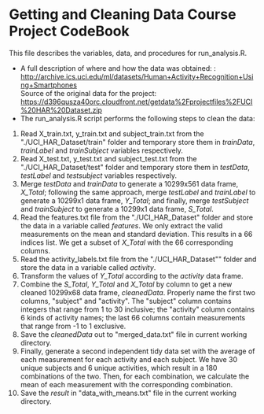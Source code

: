 Getting and Cleaning Data Course Project CodeBook
=================================================
This file describes the variables, data, and procedures for run_analysis.R.  
* A full description of where and how the data was obtained: : 
http://archive.ics.uci.edu/ml/datasets/Human+Activity+Recognition+Using+Smartphones      
Source of the original data for the project:  
https://d396qusza40orc.cloudfront.net/getdata%2Fprojectfiles%2FUCI%20HAR%20Dataset.zip  
* The run_analysis.R script performs the following steps to clean the data:   
 1. Read X_train.txt, y_train.txt and subject_train.txt from the "./UCI_HAR_Dataset/train" folder and temporary store them in *trainData*, *trainLabel* and *trainSubject* variables respectively.       
 2. Read X_test.txt, y_test.txt and subject_test.txt from the "./UCI_HAR_Dataset/test" folder and temporary store them in *testData*, *testLabel* and *testsubject* variables respectively.  
 3. Merge *testData* and *trainData* to generate a 10299x561 data frame, *X_Total*; following the same approach, merge *testLabel* and *trainLabel* to generate a 10299x1 data frame, *Y_Total*; and finally, merge *testSubject* and *trainSubject* to generate a 10299x1 data frame, *S_Total*.  
 4. Read the features.txt file from the "./UCI_HAR_Dataset" folder and store the data in a variable called *features*. We only extract the valid measurements on the mean and standard deviation. This results in a 66 indices list. We get a subset of *X_Total* with the 66 corresponding columns.    
 5. Read the activity_labels.txt file from the "./UCI_HAR_Dataset"" folder and store the data in a variable called *activity*.  
 6. Transform the values of *Y_Total* according to the *activity* data frame.  
 7. Combine the *S_Total*, *Y_Total* and *X_Total* by column to get a new cleaned 10299x68 data frame, *cleanedData*. Properly name the first two columns, "subject" and "activity". The "subject" column contains integers that range from 1 to 30 inclusive; the "activity" column contains 6 kinds of activity names; the last 66 columns contain measurements that range from -1 to 1 exclusive.  
 8. Save the *cleanedData* out to "merged_data.txt" file in current working directory.  
 9. Finally, generate a second independent tidy data set with the average of each measurement for each activity and each subject. We have 30 unique subjects and 6 unique activities, which result in a 180 combinations of the two. Then, for each combination, we calculate the mean of each measurement with the corresponding combination.
 10. Save the *result* in "data_with_means.txt" file in the current working directory. 
 
